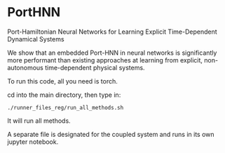 # PortHNN
Port-Hamiltonian Neural Networks for Learning Explicit Time-Dependent Dynamical Systems

We show that an embedded Port-HNN in neural networks is significantly more performant than existing approaches at learning from explicit, non-autonomous time-dependent physical systems.

To run this code, all you need is torch.

cd into the main directory, then type in:

```
./runner_files_reg/run_all_methods.sh 
```

It will run all methods.

A separate file is designated for the coupled system and runs in its own jupyter notebook.
